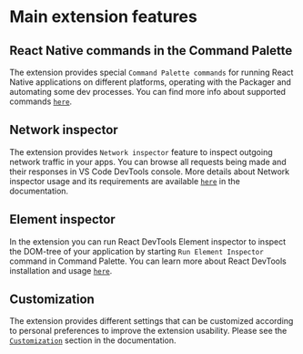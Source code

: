 # Main extension features

## React Native commands in the Command Palette

The extension provides special `Command Palette commands` for running React
Native applications on different platforms, operating with the Packager and
automating some dev processes. You can find more info about supported commands
[`here`](https://github.com/microsoft/vscode-react-native#react-native-commands-in-the-command-palette).

## Network inspector

The extension provides `Network inspector` feature to inspect outgoing network
traffic in your apps. You can browse all requests being made and their responses
in VS Code DevTools console. More details about Network inspector usage and its
requirements are available
[`here`](https://github.com/microsoft/vscode-react-native#network-inspector) in
the documentation.

## Element inspector

In the extension you can run React DevTools Element inspector to inspect the
DOM-tree of your application by starting `Run Element Inspector` command in
Command Palette. You can learn more about React DevTools installation and usage
[`here`](https://github.com/microsoft/vscode-react-native#element-inspector).

## Customization

The extension provides different settings that can be customized according to
personal preferences to improve the extension usability. Please see the
[`Customization`](https://github.com/microsoft/vscode-react-native#customization)
section in the documentation.
